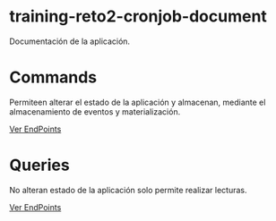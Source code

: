 # training-reto2-cronjob-document

Documentación de la aplicación.

# Commands

Permiteen alterar el estado de la aplicación y almacenan, mediante el almacenamiento de eventos y materialización.

[Ver EndPoints](commands.md)

# Queries

No alteran estado de la aplicación solo permite realizar lecturas.

[Ver EndPoints](queries.md)
